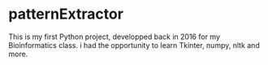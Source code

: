 <h1>patternExtractor</h1>
This is my first Python project, developped back in 2016 for my Bioinformatics class.
i had the opportunity to learn Tkinter, numpy, nltk and more.
